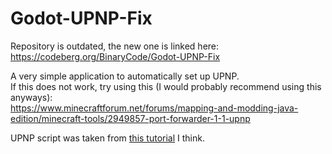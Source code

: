 # Godot-UPNP-Fix

Repository is outdated, the new one is linked here: https://codeberg.org/BinaryCode/Godot-UPNP-Fix

A very simple application to automatically set up UPNP. <br>
If this does not work, try using this (I would probably recommend using this anyways): <br>
https://www.minecraftforum.net/forums/mapping-and-modding-java-edition/minecraft-tools/2949857-port-forwarder-1-1-upnp

UPNP script was taken from [this tutorial](https://youtu.be/n8D3vEx7NAE) I think.
